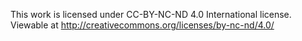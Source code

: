 This work is licensed under CC-BY-NC-ND 4.0 International license. Viewable at http://creativecommons.org/licenses/by-nc-nd/4.0/
